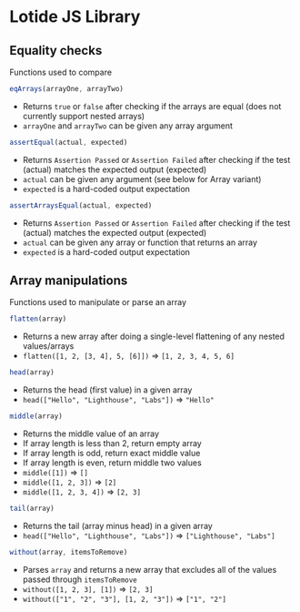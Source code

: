 # Lotide JS Library

## Equality checks

Functions used to compare

<!-- eqArrays -->

``` javascript
eqArrays(arrayOne, arrayTwo)
```
- Returns `true` or `false` after checking if the arrays are equal (does not currently support nested arrays)
- `arrayOne` and `arrayTwo` can be given any array argument

<!-- assertEqual -->

``` javascript
assertEqual(actual, expected)
```
- Returns `Assertion Passed` or `Assertion Failed` after checking if the test (actual) matches the expected output (expected)
- `actual` can be given any argument (see below for Array variant)
- `expected` is a hard-coded output expectation

<!-- assertArraysEqual -->

``` javascript
assertArraysEqual(actual, expected)
```
- Returns `Assertion Passed` or `Assertion Failed` after checking if the test (actual) matches the expected output (expected)
- `actual` can be given any array or function that returns an array
- `expected` is a hard-coded output expectation

## Array manipulations

Functions used to manipulate or parse an array

<!-- FLATTEN -->

``` javascript
flatten(array)
```
- Returns a new array after doing a single-level flattening of any nested values/arrays
- `flatten([1, 2, [3, 4], 5, [6]])` => `[1, 2, 3, 4, 5, 6]`

<!-- HEAD -->

``` javascript
head(array)
```
- Returns the head (first value) in a given array
- `head(["Hello", "Lighthouse", "Labs"])` => `"Hello"`

<!-- MIDDLE -->

``` javascript
middle(array)
```
- Returns the middle value of an array
- If array length is less than 2, return empty array
- If array length is odd, return exact middle value
- If array length is even, return middle two values
- `middle([1])` => `[]`
- `middle([1, 2, 3])` => `[2]`
- `middle([1, 2, 3, 4])` => `[2, 3]`

<!-- TAIL -->

``` javascript
tail(array)
```
- Returns the tail (array minus head) in a given array
- `head(["Hello", "Lighthouse", "Labs"])` => `["Lighthouse", "Labs"]`

<!-- WITHOUT -->

``` javascript
without(array, itemsToRemove)
```
- Parses `array` and returns a new array that excludes all of the values passed through `itemsToRemove`
- `without([1, 2, 3], [1])` => `[2, 3]`
- `without(["1", "2", "3"], [1, 2, "3"])` => `["1", "2"]`



